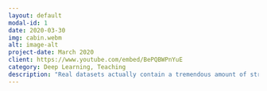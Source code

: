 ```yaml
---
layout: default
modal-id: 1
date: 2020-03-30
img: cabin.webm
alt: image-alt
project-date: March 2020
client: https://www.youtube.com/embed/BePQBWPnYuE
category: Deep Learning, Teaching
description: "Real datasets actually contain a tremendous amount of structure, or else we could not learn from them as famously argued by Hume and No Free Lunch theorems."\ - Sanae Lotfi Et al. , 2023\ \Does high dimensional real life data actually "live" on a low dimensional manifold? 
---
```








